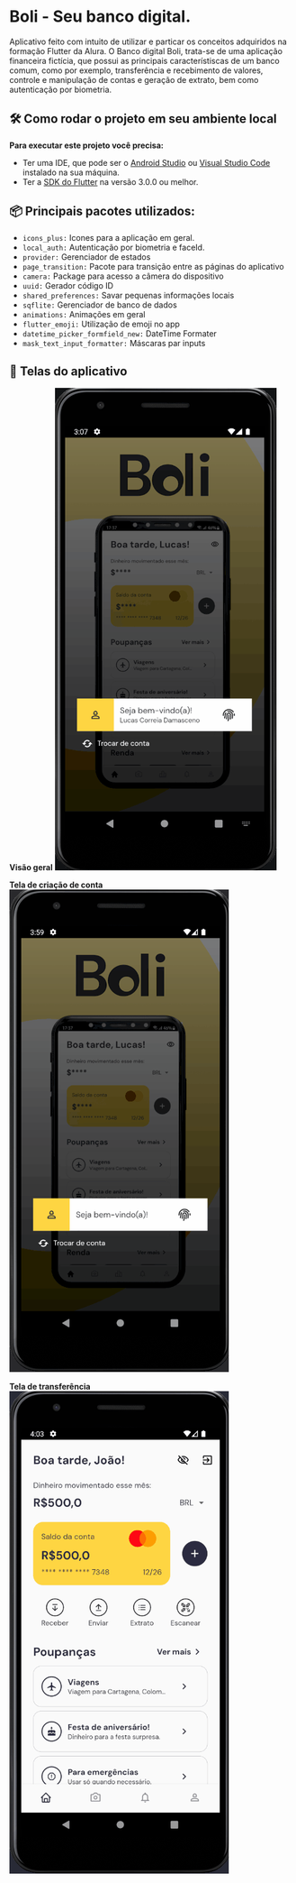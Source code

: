 # Boli - Seu banco digital.

Aplicativo feito com intuito de utilizar e particar os conceitos adquiridos na formação Flutter da Alura.
O Banco digital Boli, trata-se de uma aplicação financeira fictícia, que possui as principais característiscas de um banco comum, como por exemplo, transferência e recebimento de valores, controle e manipulação de contas e geração de extrato, bem como autenticação por biometria.

## 🛠️ Como rodar o projeto em seu ambiente local

**Para executar este projeto você precisa:**

- Ter uma IDE, que pode ser o  [Android Studio](https://developer.android.com/) ou [Visual Studio Code](https://code.visualstudio.com/) instalado na sua máquina.
- Ter a [SDK do Flutter](https://docs.flutter.dev/get-started/install) na versão 3.0.0 ou melhor.



## 📦 Principais pacotes utilizados:
- `icons_plus:` Icones para a aplicação em geral.
- `local_auth:` Autenticação por biometria e faceId.
- `provider:` Gerenciador de estados
- `page_transition:` Pacote para transição entre as páginas do aplicativo
- `camera:` Package para acesso a câmera do dispositivo
- `uuid:` Gerador código ID
- `shared_preferences:` Savar pequenas informações locais
- `sqflite:` Gerenciador de banco de dados
- `animations:` Animações em geral
- `flutter_emoji:` Utilização de emoji no app
- `datetime_picker_formfield_new:` DateTime Formater
- `mask_text_input_formatter:` Máscaras par inputs

## 📱 Telas do aplicativo

**Visão geral**
![Boli -  Seu banco digital](/assets/gifs/app-home.gif.gif)


**Tela de criação de conta**
![Tela de criação de conta](/assets/gifs/create-account.gif.gif)


**Tela de transferência**
![Tela de transferência](/assets/gifs/make-transfer.gif.gif)



